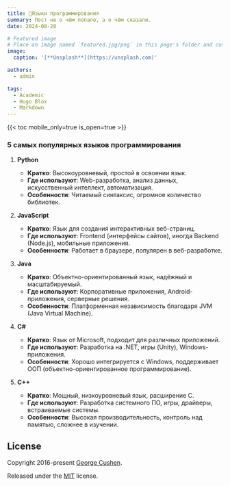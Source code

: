```yaml
---
title: 🫠️Языки программирования
summary: Пост не о чём попало, а о чём сказали.
date: 2024-08-28

# Featured image
# Place an image named `featured.jpg/png` in this page's folder and customize its options here.
image:
  caption: '[**Unsplash**](https://unsplash.com)'

authors:
  - admin

tags:
  - Academic
  - Hugo Blox
  - Markdown
---
```




{{< toc mobile_only=true is_open=true >}}

### 5 самых популярных языков программирования

1. **Python**
   - **Кратко**: Высокоуровневый, простой в освоении язык.
   - **Где используют**: Web-разработка, анализ данных, искусственный интеллект, автоматизация.
   - **Особенности**: Читаемый синтаксис, огромное количество библиотек.

2. **JavaScript**
   - **Кратко**: Язык для создания интерактивных веб-страниц.
   - **Где используют**: Frontend (интерфейсы сайтов), иногда Backend (Node.js), мобильные приложения.
   - **Особенности**: Работает в браузере, популярен в веб-разработке.

3. **Java**
   - **Кратко**: Объектно-ориентированный язык, надёжный и масштабируемый.
   - **Где используют**: Корпоративные приложения, Android-приложения, серверные решения.
   - **Особенности**: Платформенная независимость благодаря JVM (Java Virtual Machine).

4. **C#**
   - **Кратко**: Язык от Microsoft, подходит для различных приложений.
   - **Где используют**: Разработка на .NET, игры (Unity), Windows-приложения.
   - **Особенности**: Хорошо интегрируется с Windows, поддерживает ООП (объектно-ориентированное программирование).

5. **C++**
   - **Кратко**: Мощный, низкоуровневый язык, расширение C.
   - **Где используют**: Разработка системного ПО, игры, драйверы, встраиваемые системы.
   - **Особенности**: Высокая производительность, контроль над памятью, сложнее в изучении.
 


## License

Copyright 2016-present [George Cushen](https://georgecushen.com).

Released under the [MIT](https://github.com/HugoBlox/hugo-blox-builder/blob/main/LICENSE.md) license.
